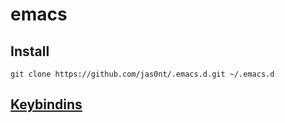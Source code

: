 # emacs


## Install

`git clone https://github.com/jas0nt/.emacs.d.git ~/.emacs.d`

## [Keybindins](myinit.org#keybindings)
